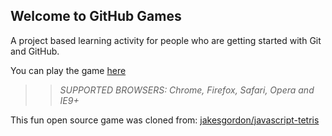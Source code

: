 ## Welcome to GitHub Games

A project based learning activity for people who are getting started with Git and GitHub.

You can play the game [here](https://griffenlive.github.io/github-games/)

>> _*SUPPORTED BROWSERS*: Chrome, Firefox, Safari, Opera and IE9+_

This fun open source game was cloned from: [jakesgordon/javascript-tetris](https://github.com/jakesgordon/javascript-tetris)
